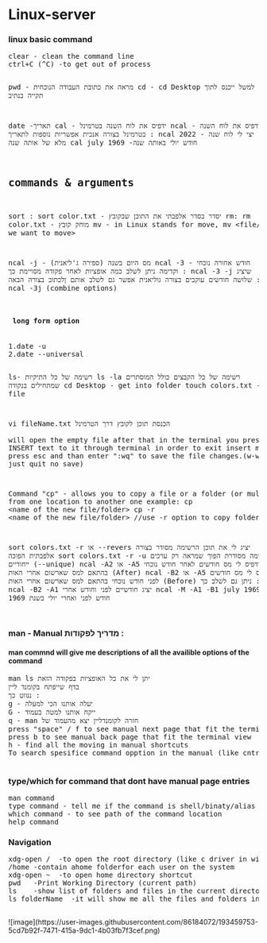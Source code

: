 # Linux-server
<h3>linux basic command </h3>
<pre>
clear - clean the command line
ctrl+C (^C) -to get out of process

pwd - מראה את כתובת העבודה הנוכחית 
cd - cd Desktop למשל ייכנס לתוך תקייה בנתיב 

date -תאריך
cal - ידפיס את לוח השנה בטרמינל
ncal - ידפיס את לוח השנה בטרמינל בצורה אנכית 
אפשריות נוספות לתאריך : 
ncal 2022 - יצי לי לוח שנה מלא של אותה שנה 
cal july 1969 -חודש יולי באותה שנה 

## commands & arguments
sort :
sort color.txt - יסדר בסדר אלפבתי את התוכן שבקובץ
rm:
rm color.txt - מוחק קובץ
mv - in Linux stands for move, mv <file/folder we want to move> <destination>

ncal -j -  מס היום בשנה (ספירה ג'ליאנית)
ncal -3 - חודש אחורה נוכחי וקדימה 
ניתן לשלב כמה אופציות לאחר פקודה מסויימת כך :  ncal -3 -j שיציג שלושה חודשים עוקבים בצורה גוליאנית 
אפשר גם לשלב אותם ןלכתוב בצורה הבאה :  ncal -3j (combine options)


<h4> long form option</h4> 
1.date -u
2.date --universal

ls- רשימה של כל התיקיות 
ls -la  רשימה של כל הקבצים כולל המוסתרים שמתחילים בנקודה
cd Desktop - get into folder
touch colors.txt -create file 

vi fileName.txt  הכנסת תוכן לקובץ דרך הטרמינל  
will open the empty file after that
in the terminal you press i to start INSERT text to it through terminal
in order to exit insert mood just press esc and than enter ":wq" to save the file changes.(w-write :q- just quit no save)

Command "cp" - allows you to copy a file or a folder (or multiples) from one location to another one example:
cp <file we want to copy> <name of the new file/folder>
cp -r <folder we want to copy> <name of the new file/folder> //use -r option to copy folders


sort colors.txt -r או --revers  יציג לי את תוכן הרשימה מסודר בצורה אלפבתית הפוכה
sort colors.txt -r -u  רשימה מסודרת הפוך שמראה רק ערכים ייחודיים (--unique)
ncal -A2 או -A5 ידפיס לי מס חודשים לאחר חודש נוכחי בהתאם למס שארשום אחרי האות (After) 
ncal -B2 או -A5 ידפיס לי מס חודשים לפני חודש נוכחי בהתאם למס שארשום אחרי האות (Before)
ניתן גם לשלב כך : ncal -B2 -A1 יציג חודשיים לפני וחודש אחרי 
ncal -M -A1 -B1 july 1969  יציג חודש לפני ואחרי יולי בשנת 1969 






</pre>


<h3>   man - Manual מדריך לפקודות  : </h3>
<h4> man commnd will give me descriptions of all the availible options of the command    </h4>
<pre>
man ls יתן לי את כל האופציות בפקודה הזאת 
בדף שייפתח בקומנד ליין 
ננווט כך : 
g - יעלה אותנו הכי למעלה 
G - ייקח אותנו למטה בעמוד 
q - man חזרה לקומנדליין יצא מהעמוד של 
press "space" / f to see manual next page that fit the terminal view
press b to see manual back page that fit the terminal view
h - find all the moving in manual shortcuts 
To search spesifice command opption in the manual (like cntrl + f) use /-theOption

</pre>

<h3>  type/which for command that dont have manual page entries  </h3>
<pre>
man command
type command - tell me if the command is shell/binaty/alias
which command - to see path of the command location
help command
</pre>

<h3> Navigation </h3>
<pre>
xdg-open /  -to open the root directory (like c driver in windows)
/home -contain ahome folderfor each user on the system
xdg-open ~  -to open home directory shortcut
pwd   -Print Working Directory (current path)
ls    -show list of folders and files in the current directory 
ls folderName  -it will show me all the files and folders in spesific folder name 

</pre>
![image](https://user-images.githubusercontent.com/86184072/193459753-5cd7b92f-7471-415a-9dc1-4b03fb7f3cef.png)


<pre></pre>
<!-- https://poalim.udemy.com/course/the-linux-command-line-bootcamp/learn/lecture/26177178#overview -->
